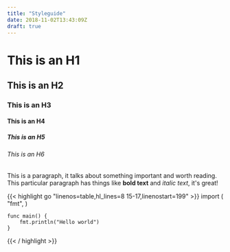 ```yaml
---
title: "Styleguide"
date: 2018-11-02T13:43:09Z
draft: true
---
```


# This is an H1

## This is an H2

### This is an H3

#### This is an H4

##### This is an H5

###### This is an H6

This is a paragraph, it talks about something important and worth reading.
This particular paragraph has things like **bold text** and *italic text*, it's great!

{{< highlight go "linenos=table,hl_lines=8 15-17,linenostart=199" >}}
    import (
        "fmt",
    )

    func main() {
        fmt.println("Hello world")
    }
{{< / highlight >}}

